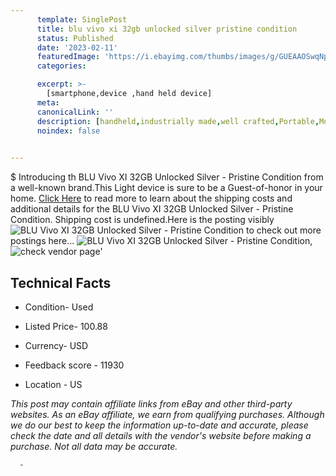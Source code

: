 ```yaml
---
      template: SinglePost
      title: blu vivo xi 32gb unlocked silver pristine condition
      status: Published
      date: '2023-02-11'
      featuredImage: 'https://i.ebayimg.com/thumbs/images/g/GUEAAOSwqNpi2D8r/s-l225.jpg'
      categories: 

      excerpt: >-
        [smartphone,device ,hand held device]
      meta:
      canonicalLink: ''
      description: [handheld,industrially made,well crafted,Portable,Mobile,Compact,Convenient,Lightweight,Maneuverable,Man-portable,Miniature,Carriable,Hand-held,Light,Holdable,Transportable,Mobile device,Pocket-sized,On-the-go,Wireless,Cordless,Compact size,Convenient size, smartphone,device ,hand held device]
      noindex: false
      

---
```

$
      Introducing th BLU Vivo XI 32GB Unlocked Silver - Pristine Condition from a well-known brand.This Light device  is sure to be a Guest-of-honor in your home. [Click Here](https://www.ebay.com/itm/284678097593?hash=item4248230ab9%3Ag%3AGUEAAOSwqNpi2D8r&mkevt=1&mkcid=1&mkrid=711-53200-19255-0&campid=%253CePNCampaignId%253E&customid=%253CreferenceId%253E&toolid=10049) to read more to learn about the shipping costs and additional details for the BLU Vivo XI 32GB Unlocked Silver - Pristine Condition. Shipping cost is undefined.Here is the posting visibly ![BLU Vivo XI 32GB Unlocked Silver - Pristine Condition](https://i.ebayimg.com/thumbs/images/g/GUEAAOSwqNpi2D8r/s-l225.jpg) to check out more postings here... ![BLU Vivo XI 32GB Unlocked Silver - Pristine Condition](https://i.ebayimg.com/images/g/GUEAAOSwqNpi2D8r/s-l1200.jpg), ![check vendor page](https://origin-galleryplus.ebayimg.com/ws/web/284678097593_2_0_1/225x225.jpg,https://origin-galleryplus.ebayimg.com/ws/web/284678097593_3_0_1/225x225.jpg,https://origin-galleryplus.ebayimg.com/ws/web/284678097593_4_0_1/225x225.jpg,https://origin-galleryplus.ebayimg.com/ws/web/284678097593_5_0_1/225x225.jpg,https://origin-galleryplus.ebayimg.com/ws/web/284678097593_6_0_1/225x225.jpg)'

      

 ## Technical Facts 



     
      

 - Condition- Used 


      

 - Listed Price- 100.88 


      

 - Currency- USD 


      

 - Feedback score - 11930 


      

 - Location - US 


      
      

 *_This post may contain affiliate links from eBay and other third-party websites. As an eBay affiliate, we earn from qualifying purchases. Although we do our best to keep the information up-to-date and accurate, please check the date and all details with the vendor's website before making a purchase. Not all data may be accurate._*




      -
